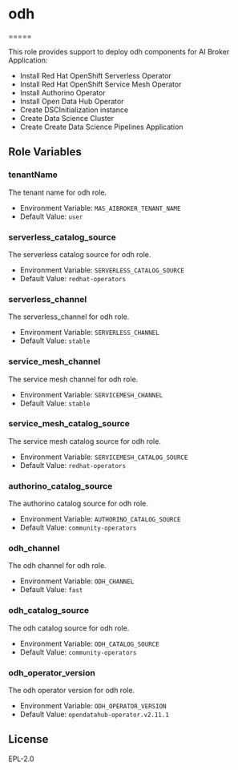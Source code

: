 # odh

=====

This role provides support to deploy odh components for AI Broker Application:

* Install Red Hat OpenShift Serverless Operator
* Install Red Hat OpenShift Service Mesh Operator
* Install Authorino Operator
* Install Open Data Hub Operator
* Create DSCInitialization instance
* Create Data Science Cluster
* Create Create Data Science Pipelines Application

Role Variables
--------------

### tenantName

The tenant name for odh role.

* Environment Variable: `MAS_AIBROKER_TENANT_NAME`
* Default Value: `user`

### serverless_catalog_source

The serverless catalog source for odh role.

* Environment Variable: `SERVERLESS_CATALOG_SOURCE`
* Default Value: `redhat-operators`

### serverless_channel

The serverless_channel for odh role.

* Environment Variable: `SERVERLESS_CHANNEL`
* Default Value: `stable`

### service_mesh_channel

The service mesh channel for odh role.

* Environment Variable: `SERVICEMESH_CHANNEL`
* Default Value: `stable`

### service_mesh_catalog_source

The service mesh catalog source for odh role.

* Environment Variable: `SERVICEMESH_CATALOG_SOURCE`
* Default Value: `redhat-operators`

### authorino_catalog_source

The authorino catalog source for odh role.

* Environment Variable: `AUTHORINO_CATALOG_SOURCE`
* Default Value: `community-operators`

### odh_channel

The odh channel for odh role.

* Environment Variable: `ODH_CHANNEL`
* Default Value: `fast`

### odh_catalog_source

The odh catalog source for odh role.

* Environment Variable: `ODH_CATALOG_SOURCE`
* Default Value: `community-operators`

### odh_operator_version

The odh operator version for odh role.

* Environment Variable: `ODH_OPERATOR_VERSION`
* Default Value: `opendatahub-operator.v2.11.1`

## License

EPL-2.0
